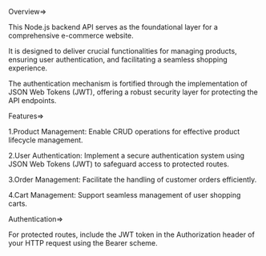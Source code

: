 Overview=>

This Node.js backend API serves as the foundational layer for a comprehensive e-commerce website.

It is designed to deliver crucial functionalities for managing products, ensuring user authentication, and facilitating a seamless shopping experience.

The authentication mechanism is fortified through the implementation of JSON Web Tokens (JWT), offering a robust security layer for protecting the API endpoints.


Features=>

1.Product Management: Enable CRUD operations for effective product lifecycle management.

2.User Authentication: Implement a secure authentication system using JSON Web Tokens (JWT) to safeguard access to protected routes.

3.Order Management: Facilitate the handling of customer orders efficiently.

4.Cart Management: Support seamless management of user shopping carts.


Authentication=>

For protected routes, include the JWT token in the Authorization header of your HTTP request using the Bearer scheme.

